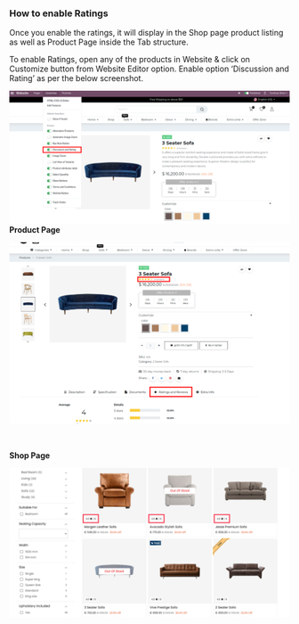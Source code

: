 
### How to enable Ratings



Once you enable the ratings, it will display in the Shop page product listing as well as Product Page inside the Tab structure.


To enable Ratings, open any of the products in Website & click on Customize button from Website Editor option. Enable option ‘Discussion and Rating’ as per the below screenshot.


![](./images/38-1.png)**Product Page**


**![](./images/38-2.png)**


 


**Shop Page**


**![](./images/38-3.jpg)**


 


 


 



